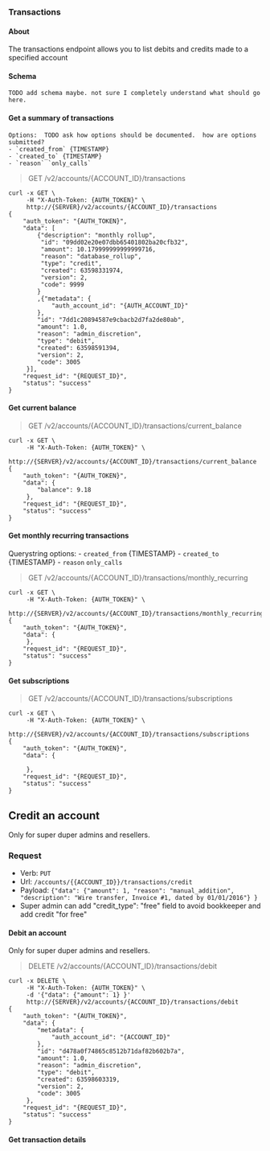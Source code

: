 ### Transactions

#### About

The transactions endpoint allows you to list debits and credits made to a specified account

#### Schema
    TODO add schema maybe. not sure I completely understand what should go here.

#### Get a summary of transactions

    Options:  TODO ask how options should be documented.  how are options submitted?
    - `created_from` {TIMESTAMP}
    - `created_to` {TIMESTAMP}
    - `reason` `only_calls`

> GET /v2/accounts/{ACCOUNT_ID}/transactions

```curl
curl -x GET \
     -H "X-Auth-Token: {AUTH_TOKEN}" \
     http://{SERVER}/v2/accounts/{ACCOUNT_ID}/transactions
{
    "auth_token": "{AUTH_TOKEN}",
    "data": [
        {"description": "monthly rollup",
         "id": "09dd02e20e07dbb65401802ba20cfb32",
         "amount": 10.179999999999999716,
         "reason": "database_rollup",
         "type": "credit",
         "created": 63598331974,
         "version": 2,
         "code": 9999
        }
        ,{"metadata": {
            "auth_account_id": "{AUTH_ACCOUNT_ID}"
        },
        "id": "7dd1c20894587e9cbacb2d7fa2de80ab",
        "amount": 1.0,
        "reason": "admin_discretion",
        "type": "debit",
        "created": 63598591394,
        "version": 2,
        "code": 3005
     }],
    "request_id": "{REQUEST_ID}",
    "status": "success"
}
```

#### Get current balance

> GET /v2/accounts/{ACCOUNT_ID}/transactions/current_balance

```curl
curl -x GET \
     -H "X-Auth-Token: {AUTH_TOKEN}" \
     http://{SERVER}/v2/accounts/{ACCOUNT_ID}/transactions/current_balance
{
    "auth_token": "{AUTH_TOKEN}",
    "data": {
        "balance": 9.18
     },
    "request_id": "{REQUEST_ID}",
    "status": "success"
}
```

#### Get monthly recurring transactions

Querystring options:
    - `created_from` {TIMESTAMP}
    - `created_to` {TIMESTAMP}
    - `reason` `only_calls`

> GET /v2/accounts/{ACCOUNT_ID}/transactions/monthly_recurring

```curl
curl -x GET \
     -H "X-Auth-Token: {AUTH_TOKEN}" \
     http://{SERVER}/v2/accounts/{ACCOUNT_ID}/transactions/monthly_recurring
{
    "auth_token": "{AUTH_TOKEN}",
    "data": {
     },
    "request_id": "{REQUEST_ID}",
    "status": "success"
}
```

#### Get subscriptions

> GET /v2/accounts/{ACCOUNT_ID}/transactions/subscriptions

```curl
curl -x GET \
     -H "X-Auth-Token: {AUTH_TOKEN}" \
     http://{SERVER}/v2/accounts/{ACCOUNT_ID}/transactions/subscriptions
{
    "auth_token": "{AUTH_TOKEN}",
    "data": {

     },
    "request_id": "{REQUEST_ID}",
    "status": "success"
}
```

## Credit an account

Only for super duper admins and resellers.

### Request

- Verb: `PUT`
- Url: `/accounts/{{ACCOUNT_ID}}/transactions/credit`
- Payload: `{"data": {"amount": 1, "reason": "manual_addition", "description": "Wire transfer, Invoice #1, dated by 01/01/2016"} }`
- Super admin can add "credit_type": "free" field to avoid bookkeeper and add credit "for free"


#### Debit an account

Only for super duper admins and resellers.

> DELETE /v2/accounts/{ACCOUNT_ID}/transactions/debit

```curl
curl -x DELETE \
     -H "X-Auth-Token: {AUTH_TOKEN}" \
     -d '{"data": {"amount": 1} }'
     http://{SERVER}/v2/accounts/{ACCOUNT_ID}/transactions/debit
{
    "auth_token": "{AUTH_TOKEN}",
    "data": {
        "metadata": {
            "auth_account_id": "{ACCOUNT_ID}"
        },
        "id": "d478a0f74865c8512b71daf82b602b7a",
        "amount": 1.0,
        "reason": "admin_discretion",
        "type": "debit",
        "created": 63598603319,
        "version": 2,
        "code": 3005
     },
    "request_id": "{REQUEST_ID}",
    "status": "success"
}
```

#### Get transaction details
